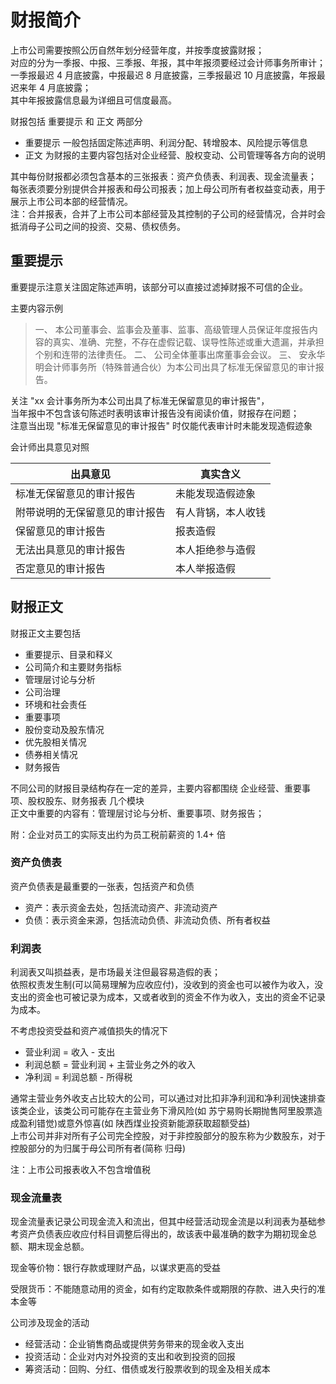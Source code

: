 # 财报简介

上市公司需要按照公历自然年划分经营年度，并按季度披露财报；<br>
对应的分为一季报、中报、三季报、年报，其中年报须要经过会计师事务所审计；<br>
一季报最迟 4 月底披露，中报最迟 8 月底披露，三季报最迟 10 月底披露，年报最迟来年 4 月底披露； <br>
其中年报披露信息最为详细且可信度最高。

财报包括 重要提示 和 正文 两部分

- 重要提示 一般包括固定陈述声明、利润分配、转增股本、风险提示等信息
- 正文 为财报的主要内容包括对企业经营、股权变动、公司管理等各方向的说明

其中每份财报都必须包含基本的三张报表：资产负债表、利润表、现金流量表；<br>
每张表须要分别提供合并报表和母公司报表；加上母公司所有者权益变动表，用于展示上市公司本部的经营情况。<br>
注：合并报表，合并了上市公司本部经营及其控制的子公司的经营情况，合并时会抵消母子公司之间的投资、交易、债权债务。

## 重要提示

重要提示注意关注固定陈述声明，该部分可以直接过滤掉财报不可信的企业。

主要内容示例

> 一、 本公司董事会、监事会及董事、监事、高级管理人员保证年度报告内容的真实、准确、完整，不存在虚假记载、误导性陈述或重大遗漏，并承担个别和连带的法律责任。
> 二、 公司全体董事出席董事会会议。
> 三、 安永华明会计师事务所（特殊普通合伙）为本公司出具了标准无保留意见的审计报告。

关注 "xx 会计事务所为本公司出具了标准无保留意见的审计报告"， <br>
当年报中不包含该句陈述时表明该审计报告没有阅读价值，财报存在问题； <br>
注意当出现 "标准无保留意见的审计报告" 时仅能代表审计时未能发现造假迹象 <br>

会计师出具意见对照

| 出具意见                       | 真实含义           |
| ------------------------------ | ------------------ |
| 标准无保留意见的审计报告       | 未能发现造假迹象   |
| 附带说明的无保留意见的审计报告 | 有人背锅，本人收钱 |
| 保留意见的审计报告             | 报表造假           |
| 无法出具意见的审计报告         | 本人拒绝参与造假   |
| 否定意见的审计报告             | 本人举报造假       |

<!-- TODO: 该部分内容若后续章节有涉及，此处整理后删除

净利润：应收账款也可以算作利润，但事实上并未收到资金

盈余公积金：《公司法》规定，公司盈利后必须留存至少 10%作为盈余公积；盈余公积累计超过注册资金 50%后，可由董事会决定是否继续计提；计提公积只能用于弥补经营亏损或送红股，若送红股还需保证盈余公积大于注册资本 25%

派送红股：通常为未分配利润或盈余公积送股；须要缴税

转增股：通常用资本公积项目的资金送股；不用缴税

一般风险准备：是专门要求**金融企业**提取的款项，用于弥补为了可能的亏损；一般计提标准为 "余额不低于风险资产期末余额的 1.5%"

未分配利润：从历年净利润总和中去除计提盈余公积和分红后的剩余；该部分利润可能仅为账面数字无法分配，可能用于投资发展等 -->

## 财报正文

财报正文主要包括

- 重要提示、目录和释义
- 公司简介和主要财务指标
- 管理层讨论与分析
- 公司治理
- 环境和社会责任
- 重要事项
- 股份变动及股东情况
- 优先股相关情况
- 债券相关情况
- 财务报告

不同公司的财报目录结构存在一定的差异，主要内容都围绕 企业经营、重要事项、股权股东、财务报表 几个模块 <br>
正文中重要的内容有：管理层讨论与分析、重要事项、财务报告；<br>

附：企业对员工的实际支出约为员工税前薪资的 1.4+ 倍

### 资产负债表

资产负债表是最重要的一张表，包括资产和负债

- 资产：表示资金去处，包括流动资产、非流动资产
- 负债：表示资金来源，包括流动负债、非流动负债、所有者权益

### 利润表

利润表又叫损益表，是市场最关注但最容易造假的表； <br>
依照权责发生制(可以简易理解为应收应付)，没收到的资金也可以被作为收入，没支出的资金也可被记录为成本，又或者收到的资金不作为收入，支出的资金不记录为成本。

不考虑投资受益和资产减值损失的情况下

- 营业利润 = 收入 - 支出
- 利润总额 = 营业利润 + 主营业务之外的收入
- 净利润 = 利润总额 - 所得税

通常主营业务外收支占比较大的公司，可以通过对比扣非净利润和净利润快速排查该类企业，该类公司可能存在主营业务下滑风险(如 苏宁易购长期抛售阿里股票造成盈利错觉)或意外惊喜(如 陕西煤业投资新能源获取超额受益) <br />
上市公司并非对所有子公司完全控股，对于非控股部分的股东称为少数股东，对于控股部分的为归属于母公司所有者(简称 归母)

注：上市公司报表收入不包含增值税

### 现金流量表

现金流量表记录公司现金流入和流出，但其中经营活动现金流是以利润表为基础参考资产负债表应收应付科目调整后得出的，故该表中最准确的数字为期初现金总额、期末现金总额。

现金等价物：银行存款或理财产品，以谋求更高的受益

受限货币：不能随意动用的资金，如有约定取款条件或期限的存款、进入央行的准本金等

公司涉及现金的活动

- 经营活动：企业销售商品或提供劳务带来的现金收入支出
- 投资活动：企业对内对外投资的支出和收到投资的回报
- 筹资活动：回购、分红、借债或发行股票收到的现金及相关成本
